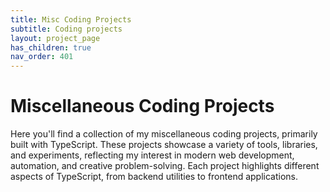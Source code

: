 ```yaml
---
title: Misc Coding Projects
subtitle: Coding projects
layout: project_page
has_children: true
nav_order: 401
---
```


# Miscellaneous Coding Projects

Here you'll find a collection of my miscellaneous coding projects, primarily built with TypeScript. These projects showcase a variety of tools, libraries, and experiments, reflecting my interest in modern web development, automation, and creative problem-solving. Each project highlights different aspects of TypeScript, from backend utilities to frontend applications.
